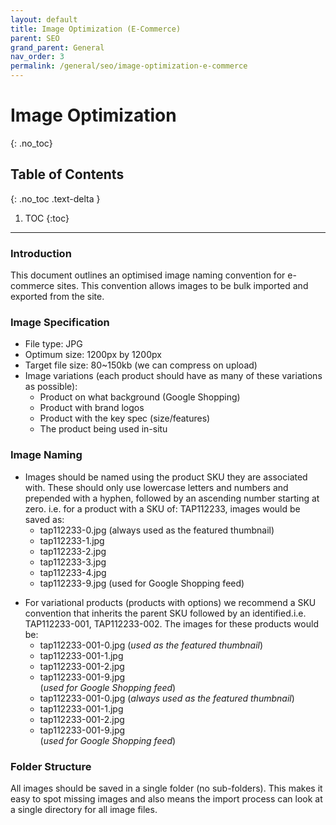```yaml
---
layout: default
title: Image Optimization (E-Commerce)
parent: SEO
grand_parent: General
nav_order: 3
permalink: /general/seo/image-optimization-e-commerce
---
```


# Image Optimization
{: .no_toc}

## Table of Contents
{: .no_toc .text-delta }

1. TOC
{:toc}
---

### Introduction
This document outlines an optimised image naming convention for e-commerce sites. This convention allows images to be bulk imported and exported from the site.

### Image Specification
- File type: JPG
- Optimum size: 1200px by 1200px
- Target file size: 80~150kb (we can compress on upload)
- Image variations (each product should have as many of these variations as possible):
    - Product on what background (Google Shopping)
    - Product with brand logos
    - Product with the key spec (size/features)
    - The product being used in-situ

### Image Naming
<ul>
  <li>Images should be named using the product SKU they are associated with. These should only use lowercase letters and numbers and prepended with a hyphen, followed by an ascending number starting at zero. i.e. for a product with a SKU of: TAP112233, images would be saved as:
    <ul>
      <li>tap112233-0.jpg (always used as the featured thumbnail)</li>
      <li>tap112233-1.jpg</li>
      <li>tap112233-2.jpg</li> 
      <li>tap112233-3.jpg</li>
      <li>tap112233-4.jpg</li>
      <li>tap112233-9.jpg (used for Google Shopping feed)</li>
    </ul>
  </li>
</ul>

<ul>
  <li>For variational products (products with options) we recommend a SKU convention that inherits the parent SKU followed by an identified.i.e. TAP112233-001, TAP112233-002. The images for these products would be:
    <ul>
      <li class="text-color-blue">tap112233-001-0.jpg (<i>used as the featured thumbnail</i>)</li>
      <li class="text-color-blue">tap112233-001-1.jpg</li>
      <li class="text-color-blue">tap112233-001-2.jpg</li> 
      <li class="text-color-blue">tap112233-001-9.jpg</li>(<i>used for Google Shopping feed</i>)
      <li class="text-color-magenta" >tap112233-001-0.jpg (<i>always used as the featured thumbnail</i>)</li>
      <li class="text-color-magenta">tap112233-001-1.jpg</li>
      <li class="text-color-magenta">tap112233-001-2.jpg</li> 
      <li class="text-color-magenta">tap112233-001-9.jpg</li>(<i>used for Google Shopping feed</i>)
    </ul>
  </li>
</ul>


### Folder Structure
All images should be saved in a single folder (no sub-folders). This makes it easy to spot missing images and also means the import process can look at a single directory for all image files.